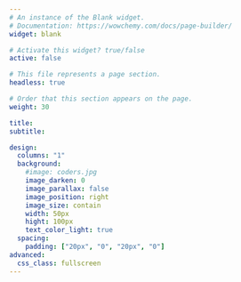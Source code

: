 ```yaml
---
# An instance of the Blank widget.
# Documentation: https://wowchemy.com/docs/page-builder/
widget: blank

# Activate this widget? true/false
active: false

# This file represents a page section.
headless: true

# Order that this section appears on the page.
weight: 30

title:
subtitle:

design:
  columns: "1"
  background:
    #image: coders.jpg
    image_darken: 0
    image_parallax: false
    image_position: right
    image_size: contain
    width: 50px
    hight: 100px
    text_color_light: true
  spacing:
    padding: ["20px", "0", "20px", "0"]
advanced:
  css_class: fullscreen
---
```

